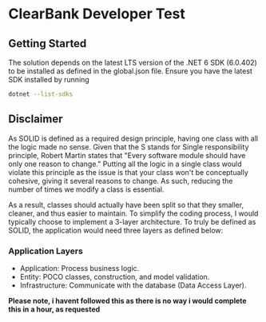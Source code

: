 # ClearBank Developer Test

## Getting Started
The solution depends on the latest LTS version of the .NET 6 SDK (6.0.402) to be installed as defined in the global.json file.
Ensure you have the latest SDK installed by running 
```bash
dotnet --list-sdks
```

## Disclaimer
As SOLID is defined as a required design principle, having one class with all the logic made no sense. 
Given that the S stands for Single responsibility principle, Robert Martin states that "Every software module should have only one reason to change."
Putting all the logic in a single class would violate this principle as the issue is that your class won't be conceptually cohesive, giving it several reasons to change.
As such, reducing the number of times we modify a class is essential. 

As a result, classes should actually have been split so that they smaller, cleaner, and thus easier to maintain.
To simplify the coding process, I would typically choose to implement a 3-layer architecture. To truly be defined as SOLID, the application would need three layers as defined below: 

### Application Layers
* Application: Process business logic.
* Entity: POCO classes, construction, and model validation.
* Infrastructure: Communicate with the database (Data Access Layer).

**Please note, i havent followed this as there is no way i would complete this in a hour, as requested**
